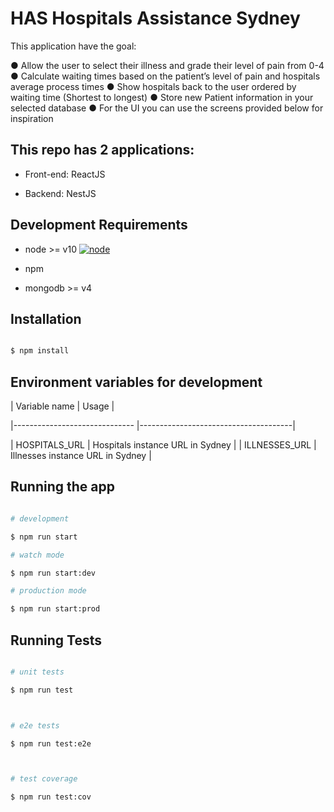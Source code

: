 # HAS Hospitals Assistance Sydney


This application have the goal:

 ● Allow the user to select their illness and grade their level of pain from 0-4
 ● Calculate waiting times based on the patient’s level of pain and hospitals average process times
 ● Show hospitals back to the user ordered by waiting time (Shortest to longest)
 ● Store new Patient information in your selected database
 ● For the UI you can use the screens provided below for inspiration


## This repo has 2 applications:

- Front-end: ReactJS

- Backend: NestJS

## Development Requirements

- node >= v10 [![node](https://img.shields.io/badge/node-v10-blue.svg?cacheSeconds=2592000)](https://nodejs.org/en/download/)

- npm

- mongodb >= v4



## Installation



```bash

$ npm install

```



## Environment variables for development



| Variable name | Usage |

|------------------------------ |--------------------------------------|

| HOSPITALS_URL | Hospitals instance URL in Sydney |
| ILLNESSES_URL | Illnesses instance URL in Sydney |


## Running the app


```bash

# development

$ npm run start

# watch mode

$ npm run start:dev

# production mode

$ npm run start:prod

```



## Running Tests



```bash

# unit tests

$ npm run test



# e2e tests

$ npm run test:e2e



# test coverage

$ npm run test:cov

```
